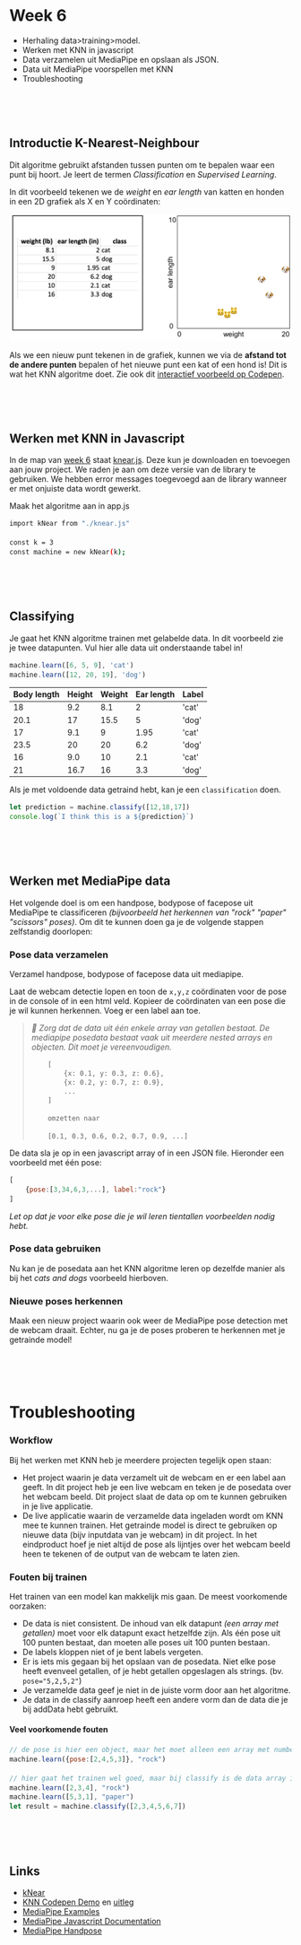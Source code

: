 # Week 6

- Herhaling data>training>model. 
- Werken met KNN in javascript
- Data verzamelen uit MediaPipe en opslaan als JSON.
- Data uit MediaPipe voorspellen met KNN
- Troubleshooting

<br><br><br>

## Introductie K-Nearest-Neighbour

Dit algoritme gebruikt afstanden tussen punten om te bepalen waar een punt bij hoort. Je leert de termen *Classification* en *Supervised Learning*.

In dit voorbeeld tekenen we de *weight* en *ear length* van katten en honden in een 2D grafiek als X en Y coördinaten:

![knn](../images/knn_catdog_icons.png)

Als we een nieuw punt tekenen in de grafiek, kunnen we via de **afstand tot de andere punten** bepalen of het nieuwe punt een kat of een hond is! Dit is wat het KNN algoritme doet. Zie ook dit [interactief voorbeeld op Codepen](https://codepen.io/Qbrid/pen/OwpjLX). 

<br>
<br>
<Br>

## Werken met KNN in Javascript

In de map van [week 6](./) staat [knear.js](./knear.js). Deze kun je downloaden en toevoegen aan jouw project. We raden je aan om deze versie van de library te gebruiken. We hebben error messages toegevoegd aan de library wanneer er met onjuiste data wordt gewerkt. 

Maak het algoritme aan in app.js
```sh
import kNear from "./knear.js"

const k = 3
const machine = new kNear(k);
```
<br><br><br>

## Classifying

Je gaat het KNN algoritme trainen met gelabelde data. In dit voorbeeld zie je twee datapunten. Vul hier alle data uit onderstaande tabel in! 

```javascript
machine.learn([6, 5, 9], 'cat')
machine.learn([12, 20, 19], 'dog')
```

| Body length | Height | Weight | Ear length |  Label |
| ----------- | ------ | ------ | ---------- |  ----- |
| 18 | 9.2 | 8.1 | 2 | 'cat' |
| 20.1 | 17 | 15.5 | 5 | 'dog' |
| 17 | 9.1 | 9 | 1.95 | 'cat' |
| 23.5 | 20 | 20 | 6.2 | 'dog' |
| 16 | 9.0 | 10 | 2.1 | 'cat' |
| 21 | 16.7 | 16 | 3.3 | 'dog' |

Als je met voldoende data getraind hebt, kan je een `classification` doen.

```javascript
let prediction = machine.classify([12,18,17])
console.log(`I think this is a ${prediction}`)
```
<br>
<br>
<br>

## Werken met MediaPipe data

Het volgende doel is om een handpose, bodypose of facepose uit MediaPipe te classificeren *(bijvoorbeeld het herkennen van "rock" "paper" "scissors" poses)*. Om dit te kunnen doen ga je de volgende stappen zelfstandig doorlopen:

### Pose data verzamelen

Verzamel handpose, bodypose of facepose data uit mediapipe.

Laat de webcam detectie lopen en toon de `x,y,z` coördinaten voor de pose in de console of in een html veld. Kopieer de coördinaten van een pose die je wil kunnen herkennen. Voeg er een label aan toe. 

> *🚨 Zorg dat de data uit één enkele array van getallen bestaat. De mediapipe posedata bestaat vaak uit meerdere nested arrays en objecten. Dit moet je vereenvoudigen.*
> ```
>     [
>         {x: 0.1, y: 0.3, z: 0.6},
>         {x: 0.2, y: 0.7, z: 0.9},
>         ...
>     ]
> 
>     omzetten naar
> 
>     [0.1, 0.3, 0.6, 0.2, 0.7, 0.9, ...]
> ```

De data sla je op in een javascript array of in een JSON file. Hieronder een voorbeeld met één pose:

```js
[
    {pose:[3,34,6,3,...], label:"rock"}
]
```
*Let op dat je voor elke pose die je wil leren tientallen voorbeelden nodig hebt.*

### Pose data gebruiken

Nu kan je de posedata aan het KNN algoritme leren op dezelfde manier als bij het *cats and dogs* voorbeeld hierboven.

### Nieuwe poses herkennen

Maak een nieuw project waarin ook weer de MediaPipe pose detection met de webcam draait. Echter, nu ga je de poses proberen te herkennen met je getrainde model!

<br><br><br>

# Troubleshooting

### Workflow

Bij het werken met KNN heb je meerdere projecten tegelijk open staan:

- Het project waarin je data verzamelt uit de webcam en er een label aan geeft. In dit project heb je een live webcam en teken je de posedata over het webcam beeld. Dit project slaat de data op om te kunnen gebruiken in je live applicatie.
- De live applicatie waarin de verzamelde data ingeladen wordt om KNN mee te kunnen trainen. Het getrainde model is direct te gebruiken op nieuwe data (bijv inputdata van je webcam) in dit project. In het eindproduct hoef je niet altijd de pose als lijntjes over het webcam beeld heen te tekenen of de output van de webcam te laten zien.


### Fouten bij trainen

Het trainen van een model kan makkelijk mis gaan. De meest voorkomende oorzaken:

- De data is niet consistent. De inhoud van elk datapunt *(een array met getallen)* moet voor elk datapunt exact hetzelfde zijn. Als één pose uit 100 punten bestaat, dan moeten alle poses uit 100 punten bestaan.
- De labels kloppen niet of je bent labels vergeten.
- Er is iets mis gegaan bij het opslaan van de posedata. Niet elke pose heeft evenveel getallen, of je hebt getallen opgeslagen als strings. (bv. `pose="5,2,5,2"`)
- Je verzamelde data geef je niet in de juiste vorm door aan het algoritme.
- Je data in de classify aanroep heeft een andere vorm dan de data die je bij addData hebt gebruikt.

#### Veel voorkomende fouten

```js
// de pose is hier een object, maar het moet alleen een array met numbers zijn
machine.learn({pose:[2,4,5,3]}, "rock")

// hier gaat het trainen wel goed, maar bij classify is de data array ineens veel langer
machine.learn([2,3,4], "rock")
machine.learn([5,3,1], "paper")
let result = machine.classify([2,3,4,5,6,7])
```

<br>
<br>
<br>

## Links

- [kNear](https://github.com/NathanEpstein/KNear)
- [KNN Codepen Demo](https://codepen.io/Qbrid/pen/OwpjLX) en [uitleg](https://burakkanber.com/blog/machine-learning-in-js-k-nearest-neighbor-part-1/)
- [MediaPipe Examples](https://developers.google.com/mediapipe/solutions/examples)
- [MediaPipe Javascript Documentation](https://developers.google.com/mediapipe/api/solutions/js/tasks-vision)
- [MediaPipe Handpose](https://developers.google.com/mediapipe/api/solutions/js/tasks-vision.handlandmarker#handlandmarker_class)
